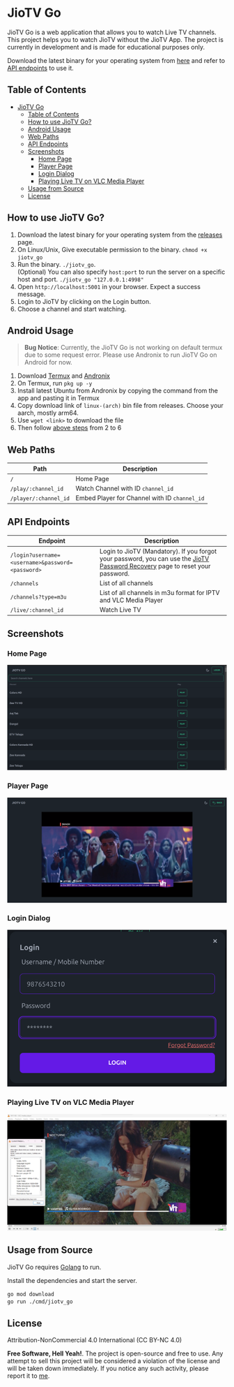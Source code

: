 # JioTV Go

JioTV Go is a web application that allows you to watch Live TV channels. This project helps you to watch JioTV without the JioTV App. The project is currently in development and is made for educational purposes only.

Download the latest binary for your operating system from [here](https://github.com/rabilrbl/jiotv_go/releases/latest) and refer to [API endpoints](#api-endpoints) to use it.

## Table of Contents

- [JioTV Go](#jiotv-go)
  - [Table of Contents](#table-of-contents)
  - [How to use JioTV Go?](#how-to-use-jiotv-go)
  - [Android Usage](#android-usage)
  - [Web Paths](#web-paths)
  - [API Endpoints](#api-endpoints)
  - [Screenshots](#screenshots)
    - [Home Page](#home-page)
    - [Player Page](#player-page)
    - [Login Dialog](#login-dialog)
    - [Playing Live TV on VLC Media Player](#playing-live-tv-on-vlc-media-player)
  - [Usage from Source](#usage-from-source)
  - [License](#license)

## How to use JioTV Go?

1. Download the latest binary for your operating system from the [releases](https://github.com/rabilrbl/jiotv_go/releases/latest) page.
2. On Linux/Unix, Give executable permission to the binary. `chmod +x jiotv_go`
3. Run the binary. `./jiotv_go`. <br />(Optional) You can also specify `host:port` to run the server on a specific host and port. `./jiotv_go "127.0.0.1:4998"`
4. Open `http://localhost:5001` in your browser. Expect a success message.
5. Login to JioTV by clicking on the Login button.
6. Choose a channel and start watching.

## Android Usage

> **Bug Notice**: Currently, the JioTV Go is not working on default termux due to some request error. Please use Andronix to run JioTV Go on Android for now.

1. Download [Termux](https://github.com/termux/termux-app/releases/latest) and [Andronix](https://andronix.app/)
2. On Termux, run `pkg up -y` 
3. Install latest Ubuntu from Andronix by copying the command from the app and pasting it in Termux
4. Copy download link of `linux-(arch)` bin file from releases. Choose your aarch, mostly arm64.
5. Use `wget <link>` to download the file
6. Then follow [above steps](#how-to-use-jiotv-go) from 2 to 6


## Web Paths

| Path | Description |
| --- | --- |
| `/` | Home Page |
| `/play/:channel_id` | Watch Channel with ID `channel_id` |
| `/player/:channel_id` | Embed Player for Channel with ID `channel_id` |

## API Endpoints

| Endpoint | Description |
| --- | --- |
| `/login?username=<username>&password=<password>` | Login to JioTV (Mandatory). If you forgot your password, you can use the [JioTV Password Recovery](https://www.jio.com/selfcare/signup/forgot-password) page to reset your password. |
| `/channels` | List of all channels |
| `/channels?type=m3u` | List of all channels in m3u format for IPTV and VLC Media Player |
| `/live/:channel_id` | Watch Live TV |

## Screenshots

### Home Page

![Home Page](./assets/home.png)

### Player Page

![Player Page](./assets/player.png)
### Login Dialog

![Login Page](./assets/login.png)

### Playing Live TV on VLC Media Player

![Playing Live TV on VLC Media Player](./assets/image.png)

## Usage from Source

JioTV Go requires [Golang](https://golang.org/) to run.

Install the dependencies and start the server.

```sh
go mod download
go run ./cmd/jiotv_go
```

## License

Attribution-NonCommercial 4.0 International (CC BY-NC 4.0)

**Free Software, Hell Yeah!**. The project is open-source and free to use. Any attempt to sell this project will be considered a violation of the license and will be taken down immediately. If you notice any such activity, please report it to [me](mailto:rabil@rbls.eu.org).
